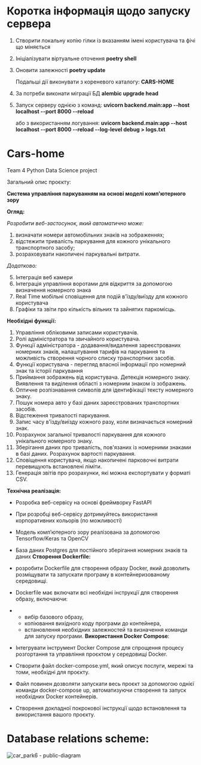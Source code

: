 # Коротка інформація щодо запуску сервера

1. Створити локальну копію гілки із вказанням імені користувача та фічі що міняється
2. Ініціалізувати віртуальне оточення **poetry shell**
3. Оновити залежності **poetry update**

   Подальші дії виконувати з кореневого каталогу: **CARS-HOME**
5. За потреби виконати міграції БД **alembic upgrade head**
6. Запуск серверу однією з команд:
   **uvicorn backend.main:app --host localhost --port 8000 --reload**

   або з використанням логування:
   **uvicorn backend.main:app --host localhost --port 8000 --reload --log-level debug > logs.txt**


# Cars-home
Team 4 Python Data Science project

Загальний опис проєкту:

****Система управління паркуванням на основі моделі комп'ютерного зору****

**Огляд:**

_Розробити веб-застосунок, який автоматично може:_
1. визначати номери автомобільних знаків на зображеннях;
2. відстежити тривалість паркування для кожного унікального транспортного засобу;
3. розраховувати накопичені паркувальні витрати.
   
_Додатково:_

5. Інтеграція веб камери
6. Інтеграція управління воротами для відкриття за допомогою визначення номерного знака
7. Real Time мобільні сповіщення для подій в'їзду/виїзду для кожного користувача
8. Графіки та звіти про кількість вільних та зайнятих паркомісць.

**Необхідні функції:**
1. Управління обліковими записами користувачів.
2. Ролі адміністратора та звичайного користувача.
3. Функції адміністратора - додавання/видалення зареєстрованих номерних знаків, налаштування тарифів на паркування та можливість створення чорного списку транспортних засобів.
4. Функції користувача - перегляд власної інформації про номерний знак та історії паркування
5. Приймання зображень від користувача. Детекція номерного знаку. Виявлення та виділення області з номерним знаком із зображень.
6. Оптичне розпізнавання символів для ідентифікації тексту номерного знаку.
7. Пошук номера авто у базі даних зареєстрованих транспортних засобів.
8. Відстеження тривалості паркування.
9. Запис часу в'їзду/виїзду кожного разу, коли визначається номерний знак.
10. Розрахунок загальної тривалості паркування для кожного унікального номерного знаку.
11. Зберігання даних про тривалість, пов'язаних із номерними знаками в базі даних. Розрахунок вартості паркування.
12. Сповіщення користувача, якщо накопичені парковочні витрати перевищують встановлені ліміти.
13. Генерація звітів про розрахунки, які можна експортувати у форматі CSV.

**Технічна реалізація:**
- Розробка веб-сервісу на основі фреймворку FastAPI
- При розробці веб-сервісу дотримуйтесь використання корпоративних кольорів (по можливості)
- Модель компʼютерного зору реалізована за допомогою Tensorflow/Keras та OpenCV
- База даних Postgres для постійного зберігання номерних знаків та даних
**Створення Dockerfile:**
- розробити Dockerfile для створення образу Docker, який дозволить розміщувати та запускати програму в контейнеризованому середовищі.
- Dockerfile має включати всі необхідні інструкції для створення образу, включаючи:
- - вибір базового образу,
  - копіювання вихідного коду програми до контейнера,
  - встановлення необхідних залежностей та визначення команди для запуску програми.
**Використання Docker Compose**:
- Інтегрувати інструмент Docker Compose для спрощення процесу розгортання та управління проєктом у середовищі Docker.
- Створити файл docker-compose.yml, який описує послуги, мережі та томи, необхідні для проєкту.
- Файл повинен дозволяти запускати весь проєкт за допомогою однієї команди docker-compose up, автоматизуючи створення та запуск необхідних Docker контейнерів.

- Створення докладної покрокової інструкції щодо встановлення та використання вашого проєкту.

# Database relations scheme:
![car_park6 - public-diagram](https://github.com/Dishalex/Cars-home/assets/131618968/fb9d735b-00ea-4f83-a75c-7152f87d6962)
